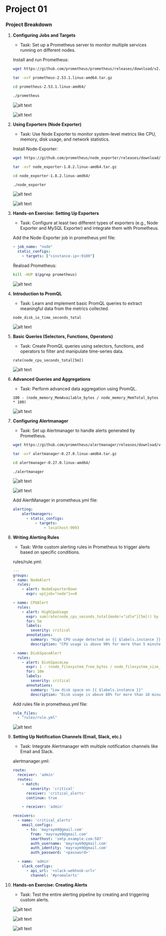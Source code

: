 # Project 01

### Project Breakdown
1. **Configuring Jobs and Targets**
    - Task: Set up a Prometheus server to monitor multiple services running on different nodes.
    
    Install and run Prometheus:
    ```bash
    wget https://github.com/prometheus/prometheus/releases/download/v2.53.1/prometheus-2.53.1.linux-amd64.tar.gz
    ```
    ```bash
    tar -xvf prometheus-2.53.1.linux-amd64.tar.gz
    ```
    ```bash
    cd prometheus-2.53.1.linux-amd64/
    ```
    ```bash
    ./prometheus 
    ```
    ![alt text](image.png)

    ![alt text](image-1.png)

2. **Using Exporters (Node Exporter)**
    - Task: Use Node Exporter to monitor system-level metrics like CPU, memory, disk usage, and network statistics.
    
    Install Node-Exporter:
    ```bash
    wget https://github.com/prometheus/node_exporter/releases/download/v1.8.2/node_exporter-1.8.2.linux-amd64.tar.gz
    ```
    ```bash
    tar -xvf node_exporter-1.8.2.linux-amd64.tar.gz
    ```
    ```bash
    cd node_exporter-1.8.2.linux-amd64/
    ```
    ```bash
    ./node_exporter 
    ```

    ![alt text](image-2.png)

    ![alt text](image-3.png)

3. **Hands-on Exercise: Setting Up Exporters**
    - Task: Configure at least two different types of exporters (e.g., Node Exporter and MySQL Exporter) and integrate them with Prometheus.
    
    Add the Node-Exporter job in prometheus.yml file:

    ```yml
    - job_name: "node"
      static_configs:
        - targets: ["<instance-ip>:9100"]
    ```
    Reaload Prometheus:
    ```bash
    kill -HUP $(pgrep prometheus)
    ```
    ![alt text](image-4.png)

4. **Introduction to PromQL**
    - Task: Learn and implement basic PromQL queries to extract meaningful data from the metrics collected.
    ```
    node_disk_io_time_seconds_total
    ```
    
    ![alt text](image-7.png)

5. **Basic Queries (Selectors, Functions, Operators)**
    - Task: Create PromQL queries using selectors, functions, and operators to filter and manipulate time-series data.

    ```
    rate(node_cpu_seconds_total[5m])
    ```
    ![alt text](image-5.png)


6. **Advanced Queries and Aggregations**
    - Task: Perform advanced data aggregation using PromQL.
    ```
    100 - (node_memory_MemAvailable_bytes / node_memory_MemTotal_bytes * 100)
    ```

    ![alt text](image-6.png)

7. **Configuring Alertmanager**
    - Task: Set up Alertmanager to handle alerts generated by Prometheus.
    ```bash
    wget https://github.com/prometheus/alertmanager/releases/download/v0.27.0/alertmanager-0.27.0.linux-amd64.tar.gz
    ```
    ```bash
    tar -xvf alertmanager-0.27.0.linux-amd64.tar.gz
    ```
    ```bash
    cd alertmanager-0.27.0.linux-amd64/
    ```
    ```bash
    ./alertmanager
    ```

    ![alt text](image-8.png)

    ![alt text](image-9.png)

    Add AlertManager in prometheus.yml file:
    ```yml
    alerting:
        alertmanagers:
          - static_configs:
              - targets:
                  - localhost:9093

    ```

8. **Writing Alerting Rules**
    - Task: Write custom alerting rules in Prometheus to trigger alerts based on specific conditions.
    
    rules/rule.yml:
    ```yml
    ---
    groups:
    - name: NodeAlert
      rules:
        - alert: NodeExporterDown
          expr: up{job="node"}==0
    
    - name: CPUAlert
      rules:
        - alert: HighCpuUsage
          expr: sum(rate(node_cpu_seconds_total{mode!="idle"}[5m])) by (instance) > 0.9
          for: 5m
          labels:
            severity: critical
          annotations:
            summary: "High CPU usage detected on {{ $labels.instance }}"
            description: "CPU usage is above 90% for more than 5 minutes."
    
    - name: DiskSpaceAlert
      rules:
        - alert: DiskSpaceLow
          expr: 1 - (node_filesystem_free_bytes / node_filesystem_size_bytes) > 0.8
          for: 10m
          labels:
            severity: critical
          annotations:
            summary: "Low disk space on {{ $labels.instance }}"
            description: "Disk usage is above 80% for more than 10 minutes."
    ```

    Add rules file in prometheus.yml file:

    ```yml
    rule_files:
      - "rules/rule.yml"
    ```
    ![alt text](image-10.png)


9. **Setting Up Notification Channels (Email, Slack, etc.)**
    - Task: Integrate Alertmanager with multiple notification channels like Email and Slack.
    
    alertmanager.yml:
    ```yml
    route:
      receiver: 'admin'
      routes:
        - match:
            severity: 'critical'
          receiver: 'critical_alerts'
          continue: true

        - receiver: 'admin'

    receivers:
      - name: 'critical_alerts'
        email_configs:
          - to: 'mayraym9@gmail.com'
            from: 'mayraym9@gmail.com'
            smarthost: 'smtp.example.com:587'
            auth_username: 'mayraym9@gmail.com'
            auth_identity: 'mayraym9@gmail.com'
            auth_password: '<password>'

      - name: 'admin'
        slack_configs:
          - api_url: '<slack-webhook-url>'
            channel: '#promalerts'
    ```

10. **Hands-on Exercise: Creating Alerts**
    - Task: Test the entire alerting pipeline by creating and triggering custom alerts.

    ![alt text](image-11.png)

    ![alt text](image-12.png)

    ![alt text](image-13.png)
